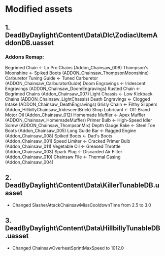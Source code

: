 # Modified assets

## 1. DeadByDaylight\Content\Data\Dlc\Zodiac\ItemAddonDB.uasset

### Addons Remap:

Begrimed Chain <- Lo Pro Chains  (Addon_Chainsaw_009)
Thompson's Moonshine <- Spiked Boots  (ADDON_Chainsaw_ThompsonMoonshine)
Carburetor Tuning Guide <- Tuned Carburetor  (ADDON_Chainsaw_CarburatorGuide)
Doom Engravings <- Iridescent Engravings  (ADDON_Chainsaw_DoomEngravings)
Rusted Chain <- Begrimed Chains  (Addon_Chainsaw_007)
Light Chassis <- Low Kickback Chains  (ADDON_Chainsaw_LightChassis)
Death Engravings <- Clogged Intake  (ADDON_Chainsaw_DeathEngravings)
Grisly Chain <- Filthy Slippers  (Addon_HillbillyChainsaw_IridescentBrick)
Shop Lubricant <- Off-Brand Motor Oil  (Addon_Chainsaw_012)
Homemade Muffler <- Apex Muffler  (ADDON_Chainsaw_HomemadeMuffler)
Primer Bulb <- High-Speed Idler Screw  (ADDON_Chainsaw_ThompsonMix)
Depth Gauge Rake <- Steel Toe Boots  (Addon_Chainsaw_005)
Long Guide Bar <- Ragged Engine  (Addon_Chainsaw_008)
Spiked Boots <- Dad's Boots  (Addon_Chainsaw_001)
Speed Limiter <- Cracked Primer Bulb  (Addon_Chainsaw_011)
Vegetable Oil <- Greased Throttle  (Addon_Chainsaw_003)
Spark Plug <- Discarded Air Filter  (Addon_Chainsaw_010)
Chainsaw File <- Thermal Casing  (Addon_Chainsaw_004)

## 2. DeadByDaylight\Content\Data\KillerTunableDB.uasset

- Changed SlasherAttackChainsawMissCooldownTime from 2.5 to 3.0

## 3. DeadByDaylight\Content\Data\HillbillyTunableDB.uasset

- Changed ChainsawOverheatSprintMaxSpeed to 1012.0
